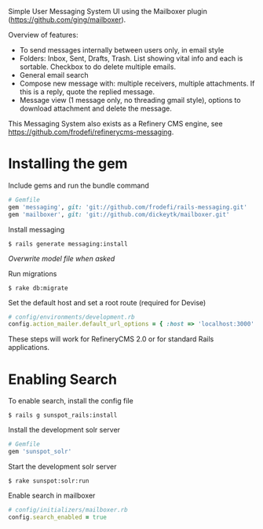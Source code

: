 Simple User Messaging System UI using the Mailboxer plugin (https://github.com/ging/mailboxer).

Overview of features:
- To send messages internally between users only, in email style
- Folders: Inbox, Sent, Drafts, Trash. List showing vital info and each is sortable. Checkbox to do delete multiple emails.
- General email search
- Compose new message with: multiple receivers, multiple attachments. If this is a reply, quote the replied message.
- Message view (1 message only, no threading gmail style), options to download attachment and delete the message.

This Messaging System also exists as a Refinery CMS engine, see https://github.com/frodefi/refinerycms-messaging.

Installing the gem
==================

Include gems and run the bundle command

````ruby
# Gemfile
gem 'messaging', git: 'git://github.com/frodefi/rails-messaging.git'
gem 'mailboxer', git: 'git://github.com/dickeytk/mailboxer.git'
````

Install messaging

````
$ rails generate messaging:install
````

*Overwrite model file when asked*

Run migrations

````
$ rake db:migrate
````

Set the default host and set a root route (required for Devise)

````ruby
# config/environments/development.rb
config.action_mailer.default_url_options = { :host => 'localhost:3000' }
````

These steps will work for RefineryCMS 2.0 or for standard Rails applications.

Enabling Search
===============

To enable search, install the config file

````
$ rails g sunspot_rails:install
````

Install the development solr server

````ruby
# Gemfile
gem 'sunspot_solr'
````

Start the development solr server

````
$ rake sunspot:solr:run
````

Enable search in mailboxer

````ruby
# config/initializers/mailboxer.rb
config.search_enabled = true
````
